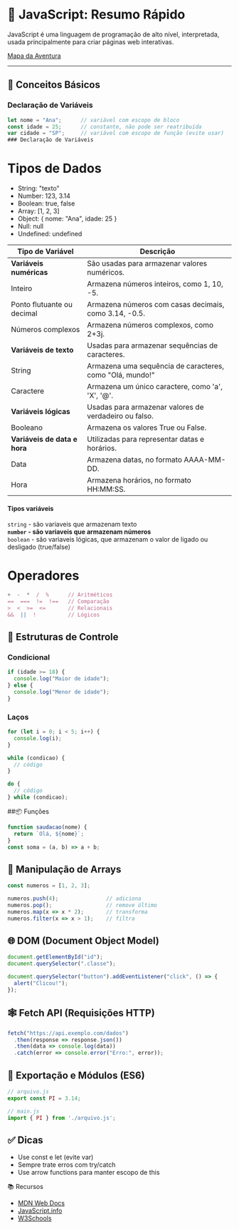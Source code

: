 # 📘 JavaScript: Resumo Rápido

JavaScript é uma linguagem de programação de alto nível, interpretada, usada principalmente para criar páginas web interativas.

[Mapa da Aventura](https://helpful-jump-17b.notion.site/Mapa-de-aventura-91f3e9bd923842149d4dba754dc65c07)

---
## 🧠 Conceitos Básicos

### Declaração de Variáveis
```js
let nome = "Ana";      // variável com escopo de bloco
const idade = 25;      // constante, não pode ser reatribuída
var cidade = "SP";     // variável com escopo de função (evite usar)
### Declaração de Variáveis
```
# Tipos de Dados
- String: "texto"
- Number: 123, 3.14
- Boolean: true, false
- Array: [1, 2, 3]
- Object: { nome: "Ana", idade: 25 }
- Null: null
- Undefined: undefined

| Tipo de Variável              | Descrição                                               |
|------------------------------|----------------------------------------------------------|
| **Variáveis numéricas**      | São usadas para armazenar valores numéricos.            |
| Inteiro                      | Armazena números inteiros, como 1, 10, -5.              |
| Ponto flutuante ou decimal   | Armazena números com casas decimais, como 3.14, -0.5.   |
| Números complexos            | Armazena números complexos, como 2+3j.                  |
| **Variáveis de texto**       | Usadas para armazenar sequências de caracteres.         |
| String                       | Armazena uma sequência de caracteres, como "Olá, mundo!"|
| Caractere                    | Armazena um único caractere, como 'a', 'X', '@'.        |
| **Variáveis lógicas**        | Usadas para armazenar valores de verdadeiro ou falso.   |
| Booleano                     | Armazena os valores True ou False.                      |
| **Variáveis de data e hora** | Utilizadas para representar datas e horários.           |
| Data                         | Armazena datas, no formato AAAA-MM-DD.                  |
| Hora                         | Armazena horários, no formato HH:MM:SS.                 |

#### Tipos variáveis
`string` - são variaveis que armazenam texto <br>
**`number` - são variaveis que armazenam números**  <br>
`boolean` - são variaveis lógicas, que armazenam o valor de ligado ou desligado (true/false)  <br>

# Operadores
```js
+  -  *  /  %      // Aritméticos
==  ===  !=  !==   // Comparação
>  <  >=  <=       // Relacionais
&&  ||  !          // Lógicos
```


## 🔁 Estruturas de Controle
### Condicional
```js
if (idade >= 18) {
  console.log("Maior de idade");
} else {
  console.log("Menor de idade");
}
```

### Laços
```js
for (let i = 0; i < 5; i++) {
  console.log(i);
}

while (condicao) {
  // código
}

do {
  // código
} while (condicao);
```

##📦 Funções
```js
function saudacao(nome) {
  return `Olá, ${nome}`;
}
const soma = (a, b) => a + b;
```
## 🧰 Manipulação de Arrays
```js
const numeros = [1, 2, 3];

numeros.push(4);               // adiciona
numeros.pop();                 // remove último
numeros.map(x => x * 2);       // transforma
numeros.filter(x => x > 1);    // filtra
```

## 🌐 DOM (Document Object Model)
```js
document.getElementById("id");
document.querySelector(".classe");

document.querySelector("button").addEventListener("click", () => {
  alert("Clicou!");
});
```
## 🕸️ Fetch API (Requisições HTTP)

```js
fetch("https://api.exemplo.com/dados")
  .then(response => response.json())
  .then(data => console.log(data))
  .catch(error => console.error("Erro:", error));
```
## 📄 Exportação e Módulos (ES6)

```js
// arquivo.js
export const PI = 3.14;

// main.js
import { PI } from './arquivo.js';
```

## ✅ Dicas
- Use const e let (evite var)
- Sempre trate erros com try/catch
- Use arrow functions para manter escopo de this

📚 Recursos
- [MDN Web Docs](https://developer.mozilla.org/pt-BR/docs/Web/JavaScript)
- [JavaScript.info](https://javascript.info/)
- [W3Schools](https://www.w3schools.com/js/)

